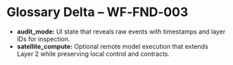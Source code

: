 # Glossary Delta – WF‑FND‑003
- **audit_mode:** UI state that reveals raw events with timestamps and layer IDs for inspection.
- **satellite_compute:** Optional remote model execution that extends Layer 2 while preserving local control and contracts.
